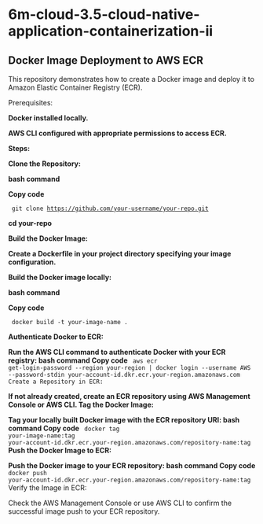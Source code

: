 # 6m-cloud-3.5-cloud-native-application-containerization-ii

## Docker Image Deployment to AWS ECR ## 
This repository demonstrates how to create a Docker image and deploy it to Amazon Elastic Container Registry (ECR).

<div>Prerequisites:</div>

**Docker installed locally.**

<b>AWS CLI configured with appropriate permissions to access ECR.</b>

<b>Steps:</b>

<b>Clone the Repository:</b>

<b> bash command </b>

<b> Copy code </b>

<code> git clone <url>https://github.com/your-username/your-repo.git </url></code>

<b> cd your-repo </b>

<b> Build the Docker Image: </b>

<b> Create a Dockerfile in your project directory specifying your image configuration. </b>

<b> Build the Docker image locally: </b>

<b> bash command </b>

<b> Copy code </b>

<code> docker build -t your-image-name . </code> 

<b> Authenticate Docker to ECR: </b>

<b> Run the AWS CLI command to authenticate Docker with your ECR registry: </b>
<b> bash command  </b>
<b> Copy code  </b>
<code> aws ecr get-login-password --region your-region | docker login --username AWS --password-stdin your-account-id.dkr.ecr.your-region.amazonaws.com
Create a Repository in ECR: </code>

<b> If not already created, create an ECR repository using AWS Management Console or AWS CLI. </b>
<b> Tag the Docker Image: </b>

<b> Tag your locally built Docker image with the ECR repository URI: </b>
<b> bash command </b>
<b> Copy code </b>
<code> docker tag your-image-name:tag your-account-id.dkr.ecr.your-region.amazonaws.com/repository-name:tag </code>
<b> Push the Docker Image to ECR: </b>

<b> Push the Docker image to your ECR repository: </b>
<b> bash command </b>
<b> Copy code </b>
<code> docker push your-account-id.dkr.ecr.your-region.amazonaws.com/repository-name:tag </code>
Verify the Image in ECR:

Check the AWS Management Console or use AWS CLI to confirm the successful image push to your ECR repository.
